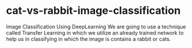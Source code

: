 # cat-vs-rabbit-image-classification
Image Classification Using DeepLearning We are going to use a technique called Transfer Learning in which we utilize an already trained network to help us in classifying in which the image is contains a rabbit or cats.

